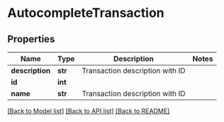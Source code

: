 # AutocompleteTransaction

## Properties
Name | Type | Description | Notes
------------ | ------------- | ------------- | -------------
**description** | **str** | Transaction description with ID | 
**id** | **int** |  | 
**name** | **str** | Transaction description with ID | 

[[Back to Model list]](../README.md#documentation-for-models) [[Back to API list]](../README.md#documentation-for-api-endpoints) [[Back to README]](../README.md)


